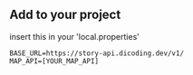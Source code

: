 ## Add to your project
insert this in your 'local.properties'
```
BASE_URL=https://story-api.dicoding.dev/v1/
MAP_API=[YOUR_MAP_API]
```